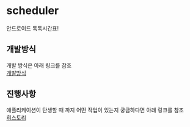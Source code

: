 # scheduler
안드로이드 톡톡시간표!

## 개발방식
개발 방식은 아래 링크를 참조<br >
[개발방식](https://github.com/googolhkl/scheduler/tree/master/help)

## 진행사항
애플리케이션이 탄생할 때 까지 어떤 작업이 있는지 궁금하다면 아래 링크를 참조<br />
[히스토리](https://github.com/googolhkl/scheduler/tree/master/progress)
